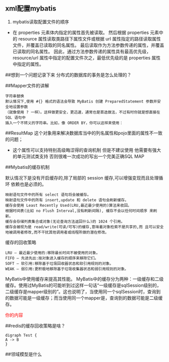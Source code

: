 ## xml配置mybatis

1. mybatis读取配置文件的顺序

- 在 properties 元素体内指定的属性首先被读取。 
  然后根据 properties 元素中的 resource 属性读取类路径下属性文件或根据 url 属性指定的路径读取属性文件，并覆盖已读取的同名属性。 
  最后读取作为方法参数传递的属性，并覆盖已读取的同名属性。 
  因此，通过方法参数传递的属性具有最高优先级，resource/url 属性中指定的配置文件次之，最低优先级的是 properties 属性中指定的属性。
  

##想到一个问题记录下来
分布式的数据库的事务是怎么处理的？

##Mapper文件的讲解

    字符串替换 
    默认情况下,使用 #{} 格式的语法会导致 MyBatis 创建 PreparedStatement 参数并安全地设置参数
    （就像使用 ? 一样）。这样做更安全，更迅速，通常也是首选做法，不过有时你就是想直接在 SQL 语句中
    插入一个不转义的字符串。比如，像 ORDER BY，你可以这样来使用：

##ResultMap
这个对象用来解决数据库当中的列名属性和pojo里面的属性不一致的问题；

- 这个属性可以支持特别高级晦涩得的查询机制 但是不建议使用 他需要有强大的单元测试类支持
否则很难一次成功的写出一个完美正确SQL MAP

##Mybatis的缓存机制

默认情况下是没有开启缓存的,除了局部的 session 缓存,可以增强变现而且处理循环 依赖也是必须的。

    映射语句文件中的所有 select 语句将会被缓存。
    映射语句文件中的所有 insert,update 和 delete 语句会刷新缓存。
    缓存会使用 Least Recently Used(LRU,最近最少使用的)算法来收回。
    根据时间表(比如 no Flush Interval,没有刷新间隔), 缓存不会以任何时间顺序 来刷新。
    缓存会存储列表集合或对象(无论查询方法返回什么)的 1024 个引用。
    缓存会被视为是 read/write(可读/可写)的缓存,意味着对象检索不是共享的,而 且可以安全地被调用者修改,而不干扰其他调用者或线程所做的潜在修改。 


缓存的回收策略

    LRU – 最近最少使用的:移除最长时间不被使用的对象。 
    FIFO – 先进先出:按对象进入缓存的顺序来移除它们。 
    SOFT – 软引用:移除基于垃圾回收器状态和软引用规则的对象。 
    WEAK – 弱引用:更积极地移除基于垃圾收集器状态和弱引用规则的对象。

MyBatis中使用缓存来提高其性能。
MyBatis中的缓存分为两种：一级缓存和二级缓存。使用过MyBatis的可能听到过这样一句话“一级缓存是sqlSession级别的，二级缓存是mapper级别的”。这也说明了，当使用同一个sqlSession时，查询到的数据可能是一级缓存；而当使用同一个mapper是，查询到的数据可能是二级缓存。

<font color=red>你的内容</font>

##redis的缓存回收策略是啥？
```plantuml
digraph Test {
A -> B
}
```

##领域模型是什么